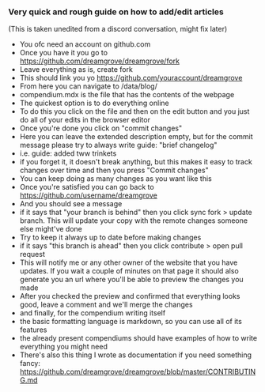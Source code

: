 ### Very quick and rough guide on how to add/edit articles

(This is taken unedited from a discord conversation, might fix later)

- You ofc need an account on github.com
- Once you have it you go to https://github.com/dreamgrove/dreamgrove/fork
- Leave everything as is, create fork
- This should link you yo https://github.com/youraccount/dreamgrove
- From here you can navigate to /data/blog/<spec>
- compendium.mdx is the file that has the contents of the webpage
- The quickest option is to do everything online
- To do this you click on the file and then on the edit button and you just do all of your edits in the browser editor
- Once you're done you click on "commit changes"
- Here you can leave the extended description empty, but for the commit message please try to always write guide: "brief changelog"
- i.e. guide: added tww trinkets
- if you forget it, it doesn't break anything, but this makes it easy to track changes over time and then you press "Commit changes"
- You can keep doing as many changes as you want like this
- Once you're satisfied you can go back to https://github.com/username/dreamgrove
- And you should see a message
- if it says that "your branch is behind" then you click sync fork > update branch. This will update your copy with the remote changes someone else might've done
- Try to keep it always up to date before making changes
- if it says "this branch is ahead" then you click contribute > open pull request
- This will notify me or any other owner of the website that you have updates. If you wait a couple of minutes on that page it should also generate you an url where you'll be able to preview the changes you made
- After you checked the preview and confirmed that everything looks good, leave a comment and we'll merge the changes
- and finally, for the compendium writing itself
- the basic formatting language is markdown, so you can use all of its features
- the already present compendiums should have examples of how to write everything you might need
- There's also this thing I wrote as documentation if you need something fancy: https://github.com/dreamgrove/dreamgrove/blob/master/CONTRIBUTING.md
